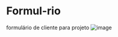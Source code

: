# Formul-rio
formulário de cliente para projeto
![image](https://github.com/roxinhorp/Formul-rio/assets/104574217/792b9338-7a0a-4215-a800-83c141ffb294)

